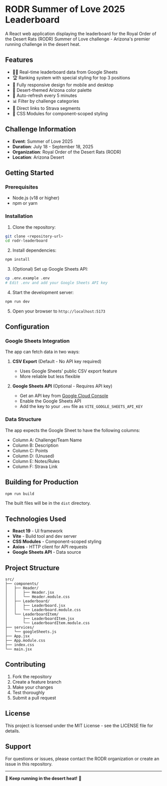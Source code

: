 # RODR Summer of Love 2025 Leaderboard

A React web application displaying the leaderboard for the Royal Order of the Desert Rats (RODR) Summer of Love challenge - Arizona's premier running challenge in the desert heat.

## Features

- 🏃‍♂️ Real-time leaderboard data from Google Sheets
- 🏆 Ranking system with special styling for top 3 positions
- 📱 Fully responsive design for mobile and desktop
- 🎨 Desert-themed Arizona color palette
- 🔄 Auto-refresh every 5 minutes
- 📊 Filter by challenge categories
- 🔗 Direct links to Strava segments
- 🌵 CSS Modules for component-scoped styling

## Challenge Information

- **Event**: Summer of Love 2025
- **Duration**: July 18 - September 18, 2025
- **Organization**: Royal Order of the Desert Rats (RODR)
- **Location**: Arizona Desert

## Getting Started

### Prerequisites

- Node.js (v18 or higher)
- npm or yarn

### Installation

1. Clone the repository:
```bash
git clone <repository-url>
cd rodr-leaderboard
```

2. Install dependencies:
```bash
npm install
```

3. (Optional) Set up Google Sheets API:
```bash
cp .env.example .env
# Edit .env and add your Google Sheets API key
```

4. Start the development server:
```bash
npm run dev
```

5. Open your browser to `http://localhost:5173`

## Configuration

### Google Sheets Integration

The app can fetch data in two ways:

1. **CSV Export** (Default - No API key required)
   - Uses Google Sheets' public CSV export feature
   - More reliable but less flexible

2. **Google Sheets API** (Optional - Requires API key)
   - Get an API key from [Google Cloud Console](https://console.developers.google.com/)
   - Enable the Google Sheets API
   - Add the key to your `.env` file as `VITE_GOOGLE_SHEETS_API_KEY`

### Data Structure

The app expects the Google Sheet to have the following columns:
- Column A: Challenge/Team Name
- Column B: Description
- Column C: Points
- Column D: (Unused)
- Column E: Notes/Rules
- Column F: Strava Link

## Building for Production

```bash
npm run build
```

The built files will be in the `dist` directory.

## Technologies Used

- **React 19** - UI framework
- **Vite** - Build tool and dev server
- **CSS Modules** - Component-scoped styling
- **Axios** - HTTP client for API requests
- **Google Sheets API** - Data source

## Project Structure

```
src/
├── components/
│   ├── Header/
│   │   ├── Header.jsx
│   │   └── Header.module.css
│   ├── Leaderboard/
│   │   ├── Leaderboard.jsx
│   │   └── Leaderboard.module.css
│   └── LeaderboardItem/
│       ├── LeaderboardItem.jsx
│       └── LeaderboardItem.module.css
├── services/
│   └── googleSheets.js
├── App.jsx
├── App.module.css
├── index.css
└── main.jsx
```

## Contributing

1. Fork the repository
2. Create a feature branch
3. Make your changes
4. Test thoroughly
5. Submit a pull request

## License

This project is licensed under the MIT License - see the LICENSE file for details.

## Support

For questions or issues, please contact the RODR organization or create an issue in this repository.

---

🌵 **Keep running in the desert heat!** 🌵
